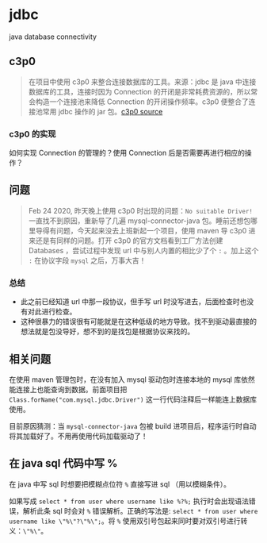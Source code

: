 # jdbc

java database connectivity

## c3p0

> 在项目中使用 c3p0 来整合连接数据库的工具。来源：jdbc 是 java 中连接数据库的工具，连接时因为 Connection 的开闭是非常耗费资源的，所以常会构造一个连接池来降低 Connection 的开闭操作频率。c3p0 便整合了连接池常用 jdbc 操作的 jar 包。[c3p0 source](https://www.mchange.com/projects/c3p0/)

### c3p0 的实现

如何实现 Connection 的管理的？使用 Connection 后是否需要再进行相应的操作？

## 问题

> Feb 24 2020, 昨天晚上使用 c3p0 时出现的问题：`No suitable Driver!` 一直找不到原因，重新导了几遍 mysql-connector-java 包。睡前还想包哪里导得有问题，今天起来没去上班新起一个项目，使用 maven 导 c3p0 进来还是有同样的问题。打开 c3p0 的官方文档看到工厂方法创建 Databases ，尝试过程中发现 url 中与别人内置的相比少了个 `:` 。加上这个 `:` 在协议字段 `mysql` 之后，万事大吉！

### 总结

- 此之前已经知道 url 中那一段协议，但手写 url 时没写进去，后面检查时也没有对此进行检查。
- 这种很暴力的错误很有可能就是在这种低级的地方导致。找不到驱动最直接的想法就是包没导好，想不到的是找包是根据协议来找的。

## 相关问题

在使用 maven 管理包时，在没有加入 mysql 驱动包时连接本地的 mysql 库依然能连接上也能查询到数据。前面项目把 `Class.forName("com.mysql.jdbc.Driver")` 这一行代码注释后一样能连上数据库使用。

目前原因猜测：当 `mysql-connector-java` 包被 build 进项目后，程序运行时自动将其加载好了。不用再使用代码加载驱动了！

## 在 java sql 代码中写 %

在 java 中写 sql 时想要把模糊点位符 `%` 直接写进 sql （用以模糊条件）。

如果写成 `select * from user where username like %?%;` 执行时会出现语法错误，解析此条 sql 时会对 `%` 错误解析。正确的写法是: `select * from user where username like \"%\"?\"%\";`。将 `%` 使用双引号包起来同时要对双引号进行转义：`\"%\"`。
